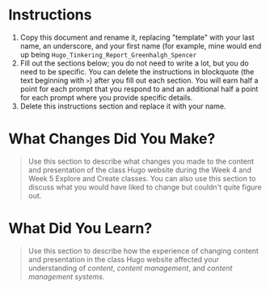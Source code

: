 # Instructions
1. Copy this document and rename it, replacing "template" with your last name, an underscore, and your first name (for example, mine would end up being `Hugo_Tinkering_Report_Greenhalgh_Spencer`
2. Fill out the sections below; you do not need to write a lot, but you do need to be specific. You can delete the instructions in blockquote (the text beginning with `>`) after you fill out each section. You will earn half a point for each prompt that you respond to and an additional half a point for each prompt where you provide specific details.
3. Delete this instructions section and replace it with your name.

# What Changes Did You Make?

> Use this section to describe what changes you made to the content and presentation of the class Hugo website during the Week 4 and Week 5 Explore and Create classes. You can also use this section to discuss what you would have liked to change but couldn't quite figure out.

# What Did You Learn?

> Use this section to describe how the experience of changing content and presentation in the class Hugo website affected your understanding of *content*, *content management*, and *content management systems*.
